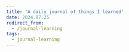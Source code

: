 ```yaml
---
title: 'A daily journal of things I learned'
date: 2024.07.25
redirect_from:
  - /journal-learning
tags:
  - journal-learning
---
```

